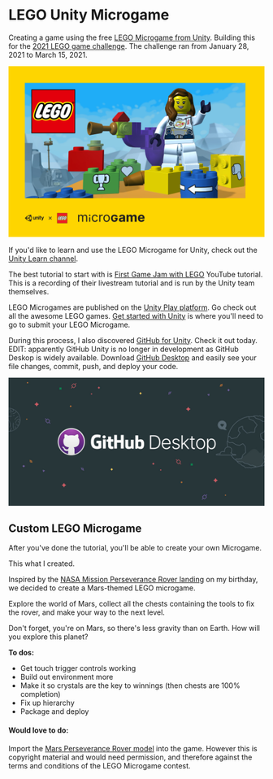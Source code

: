 # LEGO Unity Microgame

Creating a game using the free [LEGO Microgame from Unity](https://store.unity.com/lego-microgame). Building this for the [2021 LEGO game challenge](https://ideas.lego.com/blogs/a4ae09b6-0d4c-4307-9da8-3ee9f3d368d6/post/d82d4bfe-12af-4498-a25d-12b118a6d718). The challenge ran from January 28, 2021 to March 15, 2021.

![](https://github.com/MishManners/LEGO-Unity/blob/main/1055f848-b61d-440e-a059-0ca72e7d8b6b.jpg?raw=true)

If you'd like to learn and use the LEGO Microgame for Unity, check out the [Unity Learn channel](https://learn.unity.com/project/lego-template).

The best tutorial to start with is [First Game Jam with LEGO](https://www.youtube.com/watch?reload=9&v=pq_hjSUbrXs&feature=emb_rel_end&ab_channel=Unity) YouTube tutorial. This is a recording of their livestream tutorial and is run by the Unity team themselves.

LEGO Microgames are published on the [Unity Play platform](https://play.unity.com/). Go check out all the awesome LEGO games. [Get started with Unity](https://store.unity.com/lego-microgame?_ga=2.62865583.2020612240.1612847856-2003228940.1612847856) is where you'll need to go to submit your LEGO Microgame.

During this process, I also discovered [GitHub for Unity](https://unity.github.com/). Check it out today.
EDIT: apparently GitHub Unity is no longer in development as GitHub Deskop is widely available. Download [GitHub Desktop](https://desktop.github.com/) and easily see your file changes, commit, push, and deploy your code.

![](https://github.com/MishManners/LEGO-Unity/blob/main/github-desktop.jpg)

## Custom LEGO Microgame

After you've done the tutorial, you'll be able to create your own Microgame.

This what I created.

Inspired by the [NASA Mission Perseverance Rover landing](https://mars.nasa.gov/mars2020/timeline/landing/entry-descent-landing/) on my birthday, we decided to create a Mars-themed LEGO microgame.

Explore the world of Mars, collect all the chests containing the tools to fix the rover, and make your way to the next level.

Don't forget, you're on Mars, so there's less gravity than on Earth. How will you explore this planet?

**To dos:**
- Get touch trigger controls working
- Build out environment more
- Make it so crystals are the key to winnings (then chests are 100% completion)
- Fix up hierarchy
- Package and deploy

#### Would love to do:

Import the [Mars Perseverance Rover model](https://mars.nasa.gov/resources/25042/mars-perseverance-rover-3d-model/) into the game. However this is copyright material and would need permission, and therefore against the terms and conditions of the LEGO Microgame contest.
